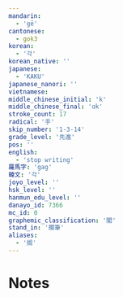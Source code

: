 ```yaml
---
mandarin:
  - 'gē'
cantonese:
  - gok3
korean:
  - '각'
korean_native: ''
japanese:
  - 'KAKU'
japanese_nanori: ''
vietnamese:
middle_chinese_initial: 'k'
middle_chinese_final: 'ɑk'
stroke_count: 17
radical: '手'
skip_number: '1-3-14'
grade_level: '先進'
pos: ''
english:
  - 'stop writing'
羅馬字: 'gag'
韓文: '각'
joyo_level: ''
hsk_level: ''
hanmun_edu_level: ''
danayo_id: 7366
mc_id: 0
graphemic_classification: '閣'
stand_in: '擱筆'
aliases:
  - '搁'
---
```


# Notes
